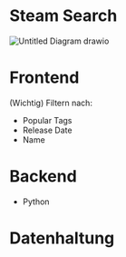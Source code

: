 # Steam Search

![Untitled Diagram drawio](https://user-images.githubusercontent.com/48952984/137621753-4cb45349-40d1-4fa7-b3f4-6705815653c6.png)

# Frontend
(Wichtig) Filtern nach: 
- Popular Tags
- Release Date
- Name

# Backend
- Python


# Datenhaltung
